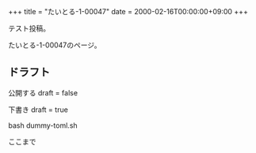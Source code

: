 +++
title = "たいとる-1-00047"
date = 2000-02-16T00:00:00+09:00
+++

テスト投稿。

たいとる-1-00047のページ。


## ドラフト

公開する
draft = false

下書き
draft = true

bash dummy-toml.sh

ここまで
